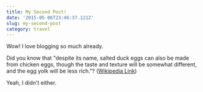```yaml
---
title: My Second Post!
date: '2015-05-06T23:46:37.121Z'
slug: my-second-post
category: travel
---
```


Wow! I love blogging so much already.

Did you know that "despite its name, salted duck eggs can also be made from
chicken eggs, though the taste and texture will be somewhat different, and the
egg yolk will be less rich."?
([Wikipedia Link](http://en.wikipedia.org/wiki/Salted_duck_egg))

Yeah, I didn't either.
